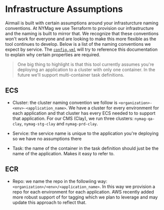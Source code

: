 # Infrastructure Assumptions

Airmail is built with certain assumptions around your infrasturcture naming
conventions. At NYMag we use Terraform to provision our infrastructure and the
naming is built to mirror that. We recognize that these conventions won't work
for everyone and are looking to make this more flexible as the tool continues
to develop. Below is a list of the naming conventions we expect by service. The
[`config.yml`](https://github.com/nymag/airmail/blob/master/docs/config.md)
will try to reference this documentation to explain why certain properties are
required.

> One big thing to highlight is that this tool currently assumes you're
> deploying an application to a cluster with only one container. In the future
> we'll support multi-container task definitions.


## ECS

- Cluster: the cluster naming convention we follow is
`<organization>-<env>-<application_name>`. We have a cluster for every
environment for each application and that cluster has every ECS needed to to
support that application. For our CMS (Clay), we run three clusters:
`nymag-qa-clay`, `nymag-stg-clay` and `nymag-prd-clay`.

- Service: the service name is unique to the application you're deploying so we
have no assumptions there

- Task: the name of the container in the task definition should just be the
name of the application. Makes it easy to refer to.


## ECR

- Repo: we name the repo in the followiing way:
`<organization>/<env>/<application_name>`. In this way we provision a repo for
each environment for each application. AWS recently added more robust support
of for tagging which we plan to leverage and may update this approach to
reflect that.
